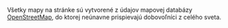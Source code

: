 Všetky mapy na stránke sú vytvorené z údajov mapovej databázy <a href="www.openstreetmap.org" target="_blank"> OpenStreetMap</a>, do ktorej neúnavne prispievajú dobovoľníci z celého sveta.
